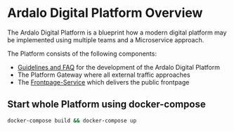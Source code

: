 # Ardalo Digital Platform Overview
The Ardalo Digital Platform is a blueprint how a modern digital platform may be implemented
using multiple teams and a Microservice approach.

The Platform consists of the following components:
  * [Guidelines and FAQ](https://github.com/ardalo/digital-platform-development-guide) for the development of the Ardalo Digital Platform
  * The Platform Gateway where all external traffic approaches
  * The [Frontpage-Service](https://github.com/ardalo/frontpage-service) which delivers the public frontpage

## Start whole Platform using docker-compose
```bash
docker-compose build && docker-compose up
```
